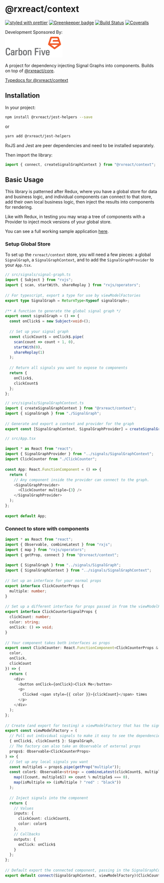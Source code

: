 # @rxreact/context

[![styled with prettier](https://img.shields.io/badge/styled_with-prettier-ff69b4.svg)](https://github.com/prettier/prettier)
[![Greenkeeper badge](https://badges.greenkeeper.io/rxreact/context.svg)](https://greenkeeper.io/)
[![Build Status](https://travis-ci.com/rxreact/context.svg?branch=master)](https://travis-ci.com/rxreact/context)
[![Coveralls](https://img.shields.io/coveralls/rxreact/context.svg)](https://coveralls.io/github/rxreact/context)

Development Sponsored By:  
[![Carbon Five](./assets/C5_final_logo_horiz.png)](http://www.carbonfive.com)

A project for dependency injecting Signal Graphs into components. Builds on top of [@rxreact/core](https://github.com/rxreact/core).

[Typedocs for @rxreact/context](https://rxreact.github.io/context/)

## Installation

In your project:

```bash
npm install @rxreact/jest-helpers --save
```

or

```bash
yarn add @rxreact/jest-helpers
```

RxJS and Jest are peer dependencies and need to be installed separately.

Then import the library:

```typescript
import { connect, createSignalGraphContext } from "@rxreact/context";
```

## Basic Usage

This library is patterned after Redux, where you have a global store for data and business logic, and individual components can connect to that store, add their own local business logic, then inject the results into components for rendering.

Like with Redux, in testing you may wrap a tree of components with a Provider to inject mock versions of your global store.

You can see a full working sample application [here](./sample).

### Setup Global Store

To set up the `rxreact/context` store, you will need a few pieces: a global `SignalGraph`, a `SignalGraphContext`, and to add the `SignalGraphProvider` to your `App.tsx`.

```typescript
// src/signals/signal-graph.ts
import { Subject } from "rxjs";
import { scan, startWith, shareReplay } from "rxjs/operators";

// For typescript, export a type for use by viewModelFactories
export type SignalGraph = ReturnType<typeof signalGraph>;

/** A function to generate the global signal graph */
export const signalGraph = () => {
  const onClick$ = new Subject<void>();

  // Set up your signal graph
  const clickCount$ = onClick$.pipe(
    scan(count => count + 1, 0),
    startWith(0),
    shareReplay(1)
  );

  // Return all signals you want to expose to components
  return {
    onClick$,
    clickCount$
  };
};
```

```typescript
// src/signals/SignalGraphContext.ts
import { createSignalGraphContext } from "@rxreact/context";
import { signalGraph } from "./SignalGraph";

// Generate and export a context and provider for the graph
export const [SignalGraphContext, SignalGraphProvider] = createSignalGraphContext(signalGraph);
```

```typescript
// src/App.tsx

import * as React from "react";
import { SignalGraphProvider } from "../signals/SignalGraphContext";
import ClickCounter from "./ClickCounter";

const App: React.FunctionComponent = () => {
  return (
    // Any component inside the provider can connect to the graph.
    <SignalGraphProvider>
      <ClickCounter multiple={3} />
    </SignalGraphProvider>
  );
};

export default App;
```

### Connect to store with components

```typescript
import * as React from "react";
import { Observable, combineLatest } from "rxjs";
import { map } from "rxjs/operators";
import { getProp, connect } from "@rxreact/context";

import { SignalGraph } from "../signals/SignalGraph";
import { SignalGraphContext } from "../signals/SignalGraphContext";

// Set up an interface for your normal props
export interface ClickCounterProps {
  multiple: number;
}

// Set up a different interface for props passed in from the viewModelFactory (this makes typing the viewModelFactory easier)
export interface ClickCounterSignalProps {
  clickCount: number;
  color: string;
  onClick: () => void;
}

// Your component takes both interfaces as props
export const ClickCounter: React.FunctionComponent<ClickCounterProps & ClickCounterSignalProps> = ({
  color,
  onClick,
  clickCount
}) => {
  return (
    <div>
      <button onClick={onClick}>Click Me</button>
      <p>
        Clicked <span style={{ color }}>{clickCount}</span> times
      </p>
    </div>
  );
};

// Create (and export for testing) a viewModelFactory that has the signal graph dependency injected into it.
export const viewModelFactory = (
  // Pull out individual signals to make it easy to see the dependencies of the component.
  { onClick$, clickCount$ }: SignalGraph,
  // The factory can also take an Observable of external props
  props$: Observable<ClickCounterProps>
) => {
  // Set up any local signals you want
  const multiple$ = props$.pipe(getProp("multiple"));
  const color$: Observable<string> = combineLatest(clickCount$, multiple$).pipe(
    map(([count, multiple$]) => count % multiple$ === 0),
    map(isMultiple => (isMultiple ? "red" : "black"))
  );

  // Inject signals into the component
  return {
    // Values
    inputs: {
      clickCount: clickCount$,
      color: color$
    },
    // Callbacks
    outputs: {
      onClick: onClick$
    }
  };
};

// Default export the connected component, passing in the SignalGraphContext so we know which graph to connect to.
export default connect(SignalGraphContext, viewModelFactory)(ClickCounter);
```

